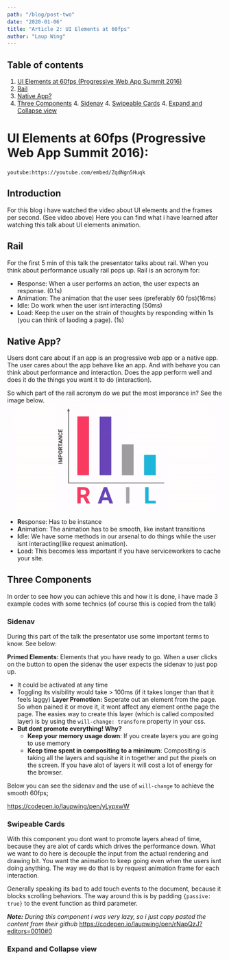 ```yaml
---
path: "/blog/post-two"
date: "2020-01-06"
title: "Article 2: UI Elements at 60fps"
author: "Laup Wing"
---
```


## Table of contents
1. [UI Elements at 60fps (Progressive Web App Summit 2016)](#ui-elements-at-60fps-progressive-web-app-summit-2016)
2. [Rail](#rail)
3. [Native App?](#native-app?)
4. [Three Components](#three-components)
    4. [Sidenav](#sidenav)
    4. [Swipeable Cards](#swipeable-cards)
    4. [Expand and Collapse view](#expand-and-collapse-view)


# UI Elements at 60fps (Progressive Web App Summit 2016):
`youtube:https://youtube.com/embed/ZqdNgn5Huqk`

## Introduction 
For this blog i have watched the video about UI elements and the frames per second. (See video above) Here you can find what i have learned after watching this talk about UI elements animation.

## Rail
For the first 5 min of this talk the presentator talks about rail. When you think about performance usually rail pops up. Rail is an acronym for:
*   **R**esponse: When a user performs an action, the user expects an response. (0.1s)
*   **A**nimation: The animation that the user sees (preferably 60 fps)(16ms)
*   **I**dle: Do work when the user isnt interacting (50ms)
*   **L**oad: Keep the user on the strain of thoughts by responding within 1s (you can think of laoding a page). (1s) 
 
## Native App?
Users dont care about if an app is an progressive web app or a native app. The user cares about the app behave like an app. And with behave you can think about performance and interaction. Does the app perform well and does it do the things you want it to do (interaction).

So which part of the rail acronym do we put the most imporance in? See the image below.
![alt text](https://github.com/LaupWing/blog_posts/blob/master/src/images/rail.png?raw=true)
*   **R**esponse: Has to be instance
*   **A**nimation: The animation has to be smooth, like instant transitions
*   **I**dle: We have some methods in our arsenal to do things while the user isnt interacting(like request animation).
*   **L**oad: This becomes less important if you have serviceworkers to cache your site.

## Three Components
In order to see how you can achieve this and how it is done, i have made 3 example codes with some technics (of course this is copied from the talk) 

### Sidenav
During this part of the talk the presentator use some important terms to know. See below:

**Primed Elements:** Elements that you have ready to go. When a user clicks on the button to open the sidenav the user expects the sidenav to just pop up.
*   It could be activated at any time
*   Toggling its visibility would take > 100ms (if it takes longer than that it feels laggy)
**Layer Promotion:** Seperate out an element from the page. So when pained it or move it, it wont affect any element onthe page the page. The easies way to create this layer (which is called composited layer) is by using the `will-change: transform` property in your css. 
*   **But dont promote everything! Why?**
    *   **Keep your memory usage down**: If you create layers you are going to use memory
    *   **Keep time spent in compositing to a minimum**: Compositing is taking all the layers and squishe it in together and put the pixels on the screen. If you have alot of layers it will cost a lot of energy for the browser.

Below you can see the sidenav and the use of `will-change` to achieve the smooth 60fps;

https://codepen.io/laupwing/pen/yLypxwW

### Swipeable Cards
With this component you dont want to promote layers ahead of time, because they are alot of cards which drives the performance down.
What we want to do here is decouple the input from the actual rendering and drawing bit. You want the animation to keep going even when the users isnt doing anything. The way we do that is by request animation frame for each interaction.

Generally speaking its bad to add touch events to the document, because it blocks scrolling behaviors. The way around this is by padding `{passive: true}` to the event function as third parameter.

_**Note:** During this component i was very lazy, so i just copy pasted the content from their github_
https://codepen.io/laupwing/pen/rNapQzJ?editors=0010#0

### Expand and Collapse view